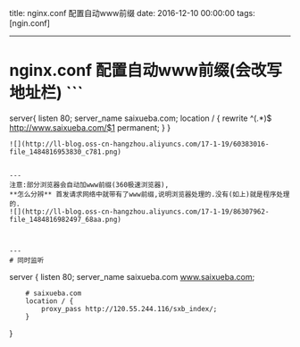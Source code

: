 title: nginx.conf 配置自动www前缀
date: 2016-12-10 00:00:00
tags: [ngin.conf]


---
# nginx.conf 配置自动www前缀(会改写地址栏) ```
server{
    listen       80;
    server_name  saixueba.com;
    location / {
             rewrite ^(.*)$ http://www.saixueba.com/$1 permanent;
        }
}
```
![](http://ll-blog.oss-cn-hangzhou.aliyuncs.com/17-1-19/60383016-file_1484816953830_c781.png)

 
---
注意:部分浏览器会自动加www前缀(360极速浏览器),
**怎么分辨** 首发请求网络中就带有了www前缀,说明浏览器处理的.没有(如上)就是程序处理的.
![](http://ll-blog.oss-cn-hangzhou.aliyuncs.com/17-1-19/86307962-file_1484816982497_68aa.png)



---
# 同时监听
```
 server {
        listen       80;
        server_name   saixueba.com    www.saixueba.com;


        # saixueba.com 
        location / {
            proxy_pass http://120.55.244.116/sxb_index/;
        }
}
```